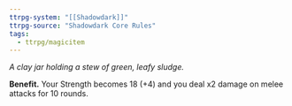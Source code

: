 ```yaml
---
ttrpg-system: "[[Shadowdark]]"
ttrpg-source: "Shadowdark Core Rules"
tags:
  - ttrpg/magicitem
---
```

*A clay jar holding a stew of green, leafy sludge.*

**Benefit.** Your Strength becomes 18 (+4) and you deal x2 damage on melee attacks for 10 rounds.
